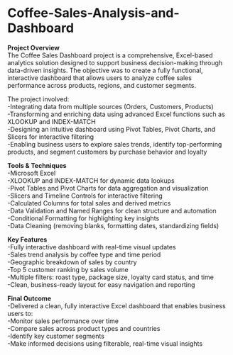 # Coffee-Sales-Analysis-and-Dashboard


**Project Overview**<br>
The Coffee Sales Dashboard project is a comprehensive, Excel-based analytics solution designed to support business decision-making through data-driven insights. The objective was to create a fully functional, interactive dashboard that allows users to analyze coffee sales performance across products, regions, and customer segments.

The project involved:<br>
-Integrating data from multiple sources (Orders, Customers, Products)<br>
-Transforming and enriching data using advanced Excel functions such as XLOOKUP and INDEX-MATCH<br>
-Designing an intuitive dashboard using Pivot Tables, Pivot Charts, and Slicers for interactive filtering<br>
-Enabling business users to explore sales trends, identify top-performing products, and segment customers by purchase behavior and loyalty<br>

**Tools & Techniques**<br>
-Microsoft Excel<br>
-XLOOKUP and INDEX-MATCH for dynamic data lookups<br>
-Pivot Tables and Pivot Charts for data aggregation and visualization<br>
-Slicers and Timeline Controls for interactive filtering<br>
-Calculated Columns for total sales and derived metrics<br>
-Data Validation and Named Ranges for clean structure and automation<br>
-Conditional Formatting for highlighting key insights<br>
-Data Cleaning (removing blanks, formatting dates, standardizing fields)

**Key Features**<br>
-Fully interactive dashboard with real-time visual updates<br>
-Sales trend analysis by coffee type and time period<br>
-Geographic breakdown of sales by country<br>
-Top 5 customer ranking by sales volume<br>
-Multiple filters: roast type, package size, loyalty card status, and time<br>
-Clean, business-ready layout for easy navigation and reporting<br>

**Final Outcome**<br>
-Delivered a clean, fully interactive Excel dashboard that enables business users to:<br>
-Monitor sales performance over time<br>
-Compare sales across product types and countries<br>
-Identify key customer segments<br>
-Make informed decisions using filterable, real-time visual insights<br>

